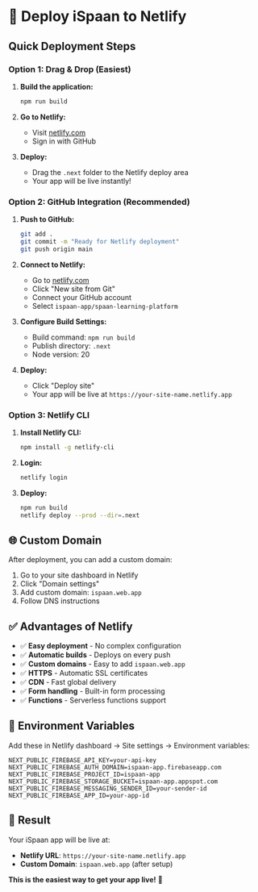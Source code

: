 # 🚀 Deploy iSpaan to Netlify

## Quick Deployment Steps

### Option 1: Drag & Drop (Easiest)

1. **Build the application:**
   ```bash
   npm run build
   ```

2. **Go to Netlify:**
   - Visit [netlify.com](https://netlify.com)
   - Sign in with GitHub

3. **Deploy:**
   - Drag the `.next` folder to the Netlify deploy area
   - Your app will be live instantly!

### Option 2: GitHub Integration (Recommended)

1. **Push to GitHub:**
   ```bash
   git add .
   git commit -m "Ready for Netlify deployment"
   git push origin main
   ```

2. **Connect to Netlify:**
   - Go to [netlify.com](https://netlify.com)
   - Click "New site from Git"
   - Connect your GitHub account
   - Select `ispaan-app/spaan-learning-platform`

3. **Configure Build Settings:**
   - Build command: `npm run build`
   - Publish directory: `.next`
   - Node version: 20

4. **Deploy:**
   - Click "Deploy site"
   - Your app will be live at `https://your-site-name.netlify.app`

### Option 3: Netlify CLI

1. **Install Netlify CLI:**
   ```bash
   npm install -g netlify-cli
   ```

2. **Login:**
   ```bash
   netlify login
   ```

3. **Deploy:**
   ```bash
   npm run build
   netlify deploy --prod --dir=.next
   ```

## 🌐 Custom Domain

After deployment, you can add a custom domain:

1. Go to your site dashboard in Netlify
2. Click "Domain settings"
3. Add custom domain: `ispaan.web.app`
4. Follow DNS instructions

## ✅ Advantages of Netlify

- ✅ **Easy deployment** - No complex configuration
- ✅ **Automatic builds** - Deploys on every push
- ✅ **Custom domains** - Easy to add `ispaan.web.app`
- ✅ **HTTPS** - Automatic SSL certificates
- ✅ **CDN** - Fast global delivery
- ✅ **Form handling** - Built-in form processing
- ✅ **Functions** - Serverless functions support

## 🔧 Environment Variables

Add these in Netlify dashboard → Site settings → Environment variables:

```
NEXT_PUBLIC_FIREBASE_API_KEY=your-api-key
NEXT_PUBLIC_FIREBASE_AUTH_DOMAIN=ispaan-app.firebaseapp.com
NEXT_PUBLIC_FIREBASE_PROJECT_ID=ispaan-app
NEXT_PUBLIC_FIREBASE_STORAGE_BUCKET=ispaan-app.appspot.com
NEXT_PUBLIC_FIREBASE_MESSAGING_SENDER_ID=your-sender-id
NEXT_PUBLIC_FIREBASE_APP_ID=your-app-id
```

## 🎉 Result

Your iSpaan app will be live at:
- **Netlify URL**: `https://your-site-name.netlify.app`
- **Custom Domain**: `ispaan.web.app` (after setup)

**This is the easiest way to get your app live!** 🚀
